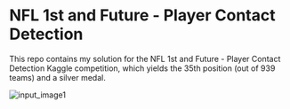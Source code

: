 # NFL 1st and Future - Player Contact Detection

This repo contains my solution for the NFL 1st and Future - Player Contact Detection Kaggle competition, which yields the 35th position (out of 939 teams) and a silver medal.

![input_image1](data/output/ezgif.com-video-to-gif.gif)

